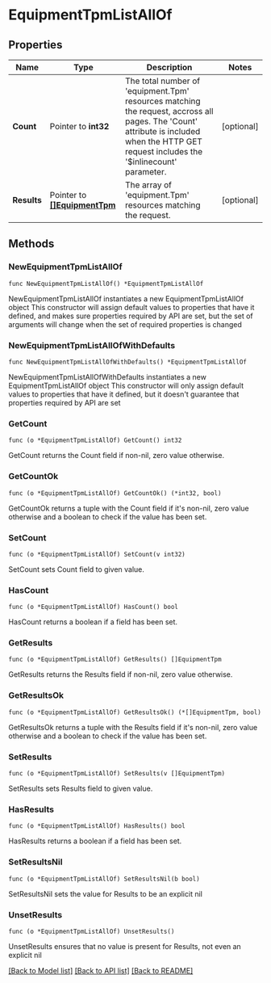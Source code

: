 # EquipmentTpmListAllOf

## Properties

Name | Type | Description | Notes
------------ | ------------- | ------------- | -------------
**Count** | Pointer to **int32** | The total number of &#39;equipment.Tpm&#39; resources matching the request, accross all pages. The &#39;Count&#39; attribute is included when the HTTP GET request includes the &#39;$inlinecount&#39; parameter. | [optional] 
**Results** | Pointer to [**[]EquipmentTpm**](EquipmentTpm.md) | The array of &#39;equipment.Tpm&#39; resources matching the request. | [optional] 

## Methods

### NewEquipmentTpmListAllOf

`func NewEquipmentTpmListAllOf() *EquipmentTpmListAllOf`

NewEquipmentTpmListAllOf instantiates a new EquipmentTpmListAllOf object
This constructor will assign default values to properties that have it defined,
and makes sure properties required by API are set, but the set of arguments
will change when the set of required properties is changed

### NewEquipmentTpmListAllOfWithDefaults

`func NewEquipmentTpmListAllOfWithDefaults() *EquipmentTpmListAllOf`

NewEquipmentTpmListAllOfWithDefaults instantiates a new EquipmentTpmListAllOf object
This constructor will only assign default values to properties that have it defined,
but it doesn't guarantee that properties required by API are set

### GetCount

`func (o *EquipmentTpmListAllOf) GetCount() int32`

GetCount returns the Count field if non-nil, zero value otherwise.

### GetCountOk

`func (o *EquipmentTpmListAllOf) GetCountOk() (*int32, bool)`

GetCountOk returns a tuple with the Count field if it's non-nil, zero value otherwise
and a boolean to check if the value has been set.

### SetCount

`func (o *EquipmentTpmListAllOf) SetCount(v int32)`

SetCount sets Count field to given value.

### HasCount

`func (o *EquipmentTpmListAllOf) HasCount() bool`

HasCount returns a boolean if a field has been set.

### GetResults

`func (o *EquipmentTpmListAllOf) GetResults() []EquipmentTpm`

GetResults returns the Results field if non-nil, zero value otherwise.

### GetResultsOk

`func (o *EquipmentTpmListAllOf) GetResultsOk() (*[]EquipmentTpm, bool)`

GetResultsOk returns a tuple with the Results field if it's non-nil, zero value otherwise
and a boolean to check if the value has been set.

### SetResults

`func (o *EquipmentTpmListAllOf) SetResults(v []EquipmentTpm)`

SetResults sets Results field to given value.

### HasResults

`func (o *EquipmentTpmListAllOf) HasResults() bool`

HasResults returns a boolean if a field has been set.

### SetResultsNil

`func (o *EquipmentTpmListAllOf) SetResultsNil(b bool)`

 SetResultsNil sets the value for Results to be an explicit nil

### UnsetResults
`func (o *EquipmentTpmListAllOf) UnsetResults()`

UnsetResults ensures that no value is present for Results, not even an explicit nil

[[Back to Model list]](../README.md#documentation-for-models) [[Back to API list]](../README.md#documentation-for-api-endpoints) [[Back to README]](../README.md)


